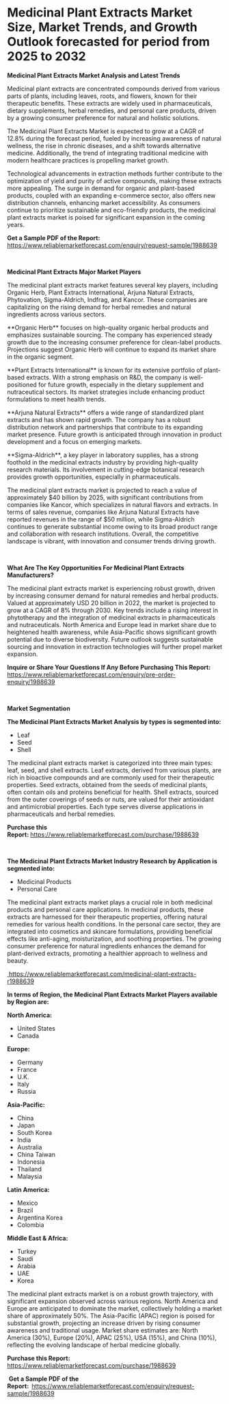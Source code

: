 <p><h1>Medicinal Plant Extracts Market Size, Market Trends, and Growth Outlook forecasted for period from 2025 to 2032</h1></p><p><strong>Medicinal Plant Extracts Market Analysis and Latest Trends</strong></p>
<p><p>Medicinal plant extracts are concentrated compounds derived from various parts of plants, including leaves, roots, and flowers, known for their therapeutic benefits. These extracts are widely used in pharmaceuticals, dietary supplements, herbal remedies, and personal care products, driven by a growing consumer preference for natural and holistic solutions.</p><p>The Medicinal Plant Extracts Market is expected to grow at a CAGR of 12.8% during the forecast period, fueled by increasing awareness of natural wellness, the rise in chronic diseases, and a shift towards alternative medicine. Additionally, the trend of integrating traditional medicine with modern healthcare practices is propelling market growth. </p><p>Technological advancements in extraction methods further contribute to the optimization of yield and purity of active compounds, making these extracts more appealing. The surge in demand for organic and plant-based products, coupled with an expanding e-commerce sector, also offers new distribution channels, enhancing market accessibility. As consumers continue to prioritize sustainable and eco-friendly products, the medicinal plant extracts market is poised for significant expansion in the coming years.</p></p>
<p><strong>Get a Sample PDF of the Report:&nbsp;</strong> <a href="https://www.reliablemarketforecast.com/enquiry/request-sample/1988639?utm_campaign=3135&utm_medium=2&utm_source=Github&utm_content=ia&utm_term=19042025&utm_id=medicinal-plant-extracts">https://www.reliablemarketforecast.com/enquiry/request-sample/1988639</a></p>
<p>&nbsp;</p>
<p><strong>Medicinal Plant Extracts Major Market Players</strong></p>
<p><p>The medicinal plant extracts market features several key players, including Organic Herb, Plant Extracts International, Arjuna Natural Extracts, Phytovation, Sigma-Aldrich, Indfrag, and Kancor. These companies are capitalizing on the rising demand for herbal remedies and natural ingredients across various sectors.</p><p>**Organic Herb** focuses on high-quality organic herbal products and emphasizes sustainable sourcing. The company has experienced steady growth due to the increasing consumer preference for clean-label products. Projections suggest Organic Herb will continue to expand its market share in the organic segment.</p><p>**Plant Extracts International** is known for its extensive portfolio of plant-based extracts. With a strong emphasis on R&D, the company is well-positioned for future growth, especially in the dietary supplement and nutraceutical sectors. Its market strategies include enhancing product formulations to meet health trends.</p><p>**Arjuna Natural Extracts** offers a wide range of standardized plant extracts and has shown rapid growth. The company has a robust distribution network and partnerships that contribute to its expanding market presence. Future growth is anticipated through innovation in product development and a focus on emerging markets.</p><p>**Sigma-Aldrich**, a key player in laboratory supplies, has a strong foothold in the medicinal extracts industry by providing high-quality research materials. Its involvement in cutting-edge botanical research provides growth opportunities, especially in pharmaceuticals.</p><p>The medicinal plant extracts market is projected to reach a value of approximately $40 billion by 2025, with significant contributions from companies like Kancor, which specializes in natural flavors and extracts. In terms of sales revenue, companies like Arjuna Natural Extracts have reported revenues in the range of $50 million, while Sigma-Aldrich continues to generate substantial income owing to its broad product range and collaboration with research institutions. Overall, the competitive landscape is vibrant, with innovation and consumer trends driving growth.</p></p>
<p>&nbsp;</p>
<p><strong>What Are The Key Opportunities For Medicinal Plant Extracts Manufacturers?</strong></p>
<p><p>The medicinal plant extracts market is experiencing robust growth, driven by increasing consumer demand for natural remedies and herbal products. Valued at approximately USD 20 billion in 2022, the market is projected to grow at a CAGR of 8% through 2030. Key trends include a rising interest in phytotherapy and the integration of medicinal extracts in pharmaceuticals and nutraceuticals. North America and Europe lead in market share due to heightened health awareness, while Asia-Pacific shows significant growth potential due to diverse biodiversity. Future outlook suggests sustainable sourcing and innovation in extraction technologies will further propel market expansion.</p></p>
<p><strong>Inquire or Share Your Questions If Any Before Purchasing This Report:</strong> <a href="https://www.reliablemarketforecast.com/enquiry/pre-order-enquiry/1988639?utm_campaign=3135&utm_medium=2&utm_source=Github&utm_content=ia&utm_term=19042025&utm_id=medicinal-plant-extracts">https://www.reliablemarketforecast.com/enquiry/pre-order-enquiry/1988639</a></p>
<p>&nbsp;</p>
<p><strong>Market Segmentation</strong></p>
<p><strong>The Medicinal Plant Extracts Market Analysis by types is segmented into:</strong></p>
<p><ul><li>Leaf</li><li>Seed</li><li>Shell</li></ul></p>
<p><p>The medicinal plant extracts market is categorized into three main types: leaf, seed, and shell extracts. Leaf extracts, derived from various plants, are rich in bioactive compounds and are commonly used for their therapeutic properties. Seed extracts, obtained from the seeds of medicinal plants, often contain oils and proteins beneficial for health. Shell extracts, sourced from the outer coverings of seeds or nuts, are valued for their antioxidant and antimicrobial properties. Each type serves diverse applications in pharmaceuticals and herbal remedies.</p></p>
<p><strong>Purchase this Report:&nbsp;</strong><a href="https://www.reliablemarketforecast.com/purchase/1988639?utm_campaign=3135&utm_medium=2&utm_source=Github&utm_content=ia&utm_term=19042025&utm_id=medicinal-plant-extracts">https://www.reliablemarketforecast.com/purchase/1988639</a></p>
<p>&nbsp;</p>
<p><strong>The Medicinal Plant Extracts Market Industry Research by Application is segmented into:</strong></p>
<p><ul><li>Medicinal Products</li><li>Personal Care</li></ul></p>
<p><p>The medicinal plant extracts market plays a crucial role in both medicinal products and personal care applications. In medicinal products, these extracts are harnessed for their therapeutic properties, offering natural remedies for various health conditions. In the personal care sector, they are integrated into cosmetics and skincare formulations, providing beneficial effects like anti-aging, moisturization, and soothing properties. The growing consumer preference for natural ingredients enhances the demand for plant-derived extracts, promoting a healthier approach to wellness and beauty.</p></p>
<p><a href="https://www.reliablemarketforecast.com/medicinal-plant-extracts-r1988639?utm_campaign=3135&utm_medium=2&utm_source=Github&utm_content=ia&utm_term=19042025&utm_id=medicinal-plant-extracts">&nbsp;https://www.reliablemarketforecast.com/medicinal-plant-extracts-r1988639</a></p>
<p><strong>In terms of Region, the Medicinal Plant Extracts Market Players available by Region are:</strong></p>
<p>
    <p> <strong> North America: </strong>
        <ul>
            <li>United States</li>
            <li>Canada</li>
        </ul>
        </p> 
    <p> <strong> Europe: </strong>
        <ul>
            <li>Germany</li>
            <li>France</li>
            <li>U.K.</li>
            <li>Italy</li>
            <li>Russia</li>
        </ul>
        </p> 
    <p> <strong> Asia-Pacific: </strong>
        <ul>
            <li>China</li>
            <li>Japan</li>
            <li>South Korea</li>
            <li>India</li>
            <li>Australia</li>
            <li>China Taiwan</li>
            <li>Indonesia</li>
            <li>Thailand</li>
            <li>Malaysia</li>
        </ul>
        </p> 
    <p> <strong> Latin America: </strong>
        <ul>
            <li>Mexico</li>
            <li>Brazil</li>
            <li>Argentina Korea</li>
            <li>Colombia</li>
        </ul>
        </p> 
    <p> <strong> Middle East & Africa: </strong>
        <ul>
            <li>Turkey</li>
            <li>Saudi</li>
            <li>Arabia</li>
            <li>UAE</li>
            <li>Korea</li>
        </ul>
    </p>
    </p>
<p><p>The medicinal plant extracts market is on a robust growth trajectory, with significant expansion observed across various regions. North America and Europe are anticipated to dominate the market, collectively holding a market share of approximately 50%. The Asia-Pacific (APAC) region is poised for substantial growth, projecting an increase driven by rising consumer awareness and traditional usage. Market share estimates are: North America (30%), Europe (20%), APAC (25%), USA (15%), and China (10%), reflecting the evolving landscape of herbal medicine globally.</p></p>
<p><strong>Purchase this Report: </strong><a href="https://www.reliablemarketforecast.com/purchase/1988639?utm_campaign=3135&utm_medium=2&utm_source=Github&utm_content=ia&utm_term=19042025&utm_id=medicinal-plant-extracts">https://www.reliablemarketforecast.com/purchase/1988639</a></p>
<p>&nbsp;<strong>Get a Sample PDF of the Report:&nbsp;&nbsp;</strong><a href="https://www.reliablemarketforecast.com/enquiry/request-sample/1988639?utm_campaign=3135&utm_medium=2&utm_source=Github&utm_content=ia&utm_term=19042025&utm_id=medicinal-plant-extracts">https://www.reliablemarketforecast.com/enquiry/request-sample/1988639</a></p>
<p><strong></strong></p>
<p><p></p><p></p><p></p></p>